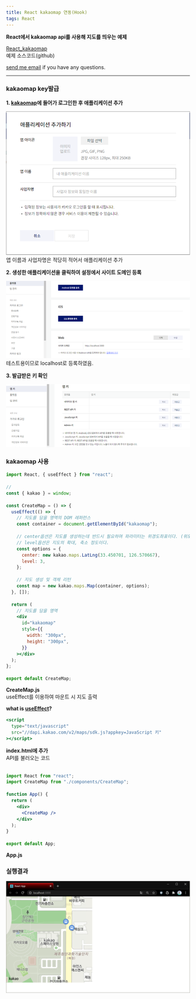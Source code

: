 ```yaml
---
title: React kakaomap 연동(Hook)
tags: React
---
```


**React에서 kakaomap api를 사용해 지도를 띄우는 예제**

[React_kakaomap](https://github.com/limjunho/React/tree/master/map_ex)  
예제 소스코드(github)

[send me email](mailto:jewel7492@gmail.com) if you have any questions.

<!--more-->

---

### kakaomap key발급

**1. [kakaomap](http://apis.map.kakao.com)에 들어가 로그인한 후 애플리케이션 추가**

![그림1](/assets/React/kakaomap/1.PNG)  
앱 이름과 사업자명은 적당히 적어서 애플리케이션 추가

**2. 생성한 애플리케이션을 클릭하여 설정에서 사이트 도메인 등록**

![그림2](/assets/React/kakaomap/2.PNG)  
테스트용이므로 localhost로 등록하였음.

**3. 발급받은 키 확인**

![그림3](/assets/React/kakaomap/3.PNG)

### kakaomap 사용

```jsx
import React, { useEffect } from "react";

//
const { kakao } = window;

const CreateMap = () => {
  useEffect(() => {
    // 지도를 담을 영역의 DOM 레퍼런스
    const container = document.getElementById("kakaomap");

    // center옵션은 지도를 생성하는데 반드시 필요하며 파라미터는 위경도좌표이다. (위도,경도 순서)
    // level옵션은 지도의 확대, 축소 정도이다.
    const options = {
      center: new kakao.maps.LatLng(33.450701, 126.570667),
      level: 3,
    };

    // 지도 생성 및 객체 리턴
    const map = new kakao.maps.Map(container, options);
  }, []);

  return (
    // 지도를 담을 영역
    <div
      id="kakaomap"
      style={{
        width: "300px",
        height: "300px",
      }}
    ></div>
  );
};

export default CreateMap;
```

**CreateMap.js**  
useEffect를 이용하여 마운트 시 지도 출력

**what is [useEffect](https://limjunho.github.io/2020/09/21/useEffect-Example.html)?**
<br />

```jsx
<script
  type="text/javascript"
  src="//dapi.kakao.com/v2/maps/sdk.js?appkey=JavaScript 키"
></script>
```

**index.html에 추가**  
API를 불러오는 코드  
<br />

```jsx
import React from "react";
import CreateMap from "./components/CreateMap";

function App() {
  return (
    <div>
      <CreateMap />
    </div>
  );
}

export default App;
```

**App.js**

### 실행결과

![그림4](/assets/React/kakaomap/4.PNG)
